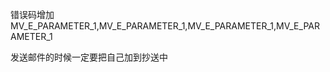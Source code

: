 错误码增加MV_E_PARAMETER_1,MV_E_PARAMETER_1,MV_E_PARAMETER_1,MV_E_PARAMETER_1

发送邮件的时候一定要把自己加到抄送中







